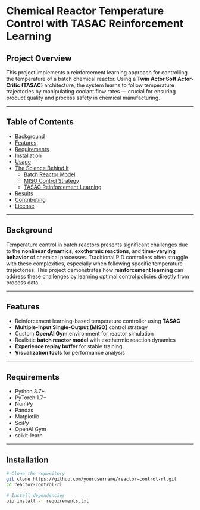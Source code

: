 # Chemical Reactor Temperature Control with TASAC Reinforcement Learning

## Project Overview
This project implements a reinforcement learning approach for controlling the temperature of a batch chemical reactor. Using a **Twin Actor Soft Actor-Critic (TASAC)** architecture, the system learns to follow temperature trajectories by manipulating coolant flow rates — crucial for ensuring product quality and process safety in chemical manufacturing.

---

## Table of Contents
- [Background](#background)  
- [Features](#features)  
- [Requirements](#requirements)  
- [Installation](#installation)  
- [Usage](#usage)  
- [The Science Behind It](#the-science-behind-it)  
  - [Batch Reactor Model](#batch-reactor-model)  
  - [MISO Control Strategy](#miso-control-strategy)  
  - [TASAC Reinforcement Learning](#tasac-reinforcement-learning)  
- [Results](#results)  
- [Contributing](#contributing)  
- [License](#license)  

---

## Background
Temperature control in batch reactors presents significant challenges due to the **nonlinear dynamics**, **exothermic reactions**, and **time-varying behavior** of chemical processes. Traditional PID controllers often struggle with these complexities, especially when following specific temperature trajectories. This project demonstrates how **reinforcement learning** can address these challenges by learning optimal control policies directly from process data.

---

## Features
- Reinforcement learning-based temperature controller using **TASAC**
- **Multiple-Input Single-Output (MISO)** control strategy
- Custom **OpenAI Gym** environment for reactor simulation
- Realistic **batch reactor model** with exothermic reaction dynamics
- **Experience replay buffer** for stable training
- **Visualization tools** for performance analysis

---

## Requirements
- Python 3.7+
- PyTorch 1.7+
- NumPy  
- Pandas  
- Matplotlib  
- SciPy  
- OpenAI Gym  
- scikit-learn  

---

## Installation
```bash
# Clone the repository
git clone https://github.com/yourusername/reactor-control-rl.git
cd reactor-control-rl

# Install dependencies
pip install -r requirements.txt
